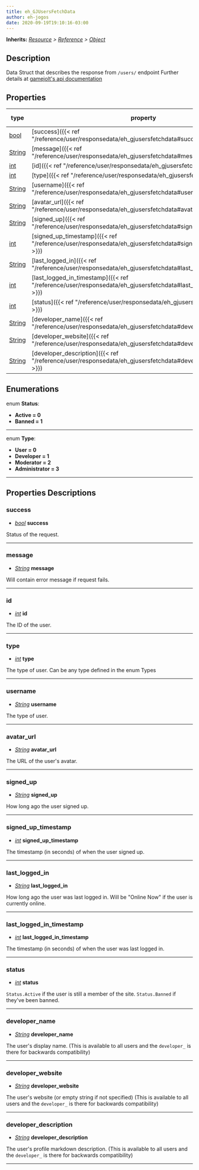 ```yaml
---  
title: eh_GJUsersFetchData  
author: eh-jogos  
date: 2020-09-19T19:10:16-03:00  
---  
```

**Inherits:** _[Resource](https://docs.godotengine.org/en/stable/classes/class_resource.html) > [Reference](https://docs.godotengine.org/en/stable/classes/class_reference.html) > [Object](https://docs.godotengine.org/en/stable/classes/class_object.html)_  
## Description  
 Data Struct that describes the response from `/users/` endpoint
 Further details at [gamejolt's api documentation](https://gamejolt.com/game-api/doc/users/fetch)
  
## Properties 
  
| type | property | default value |  
| ---- | -------- | ------------- |  
| [bool](https://docs.godotengine.org/en/stable/classes/class_bool.html) | [success]({{< ref "/reference/user/responsedata/eh_gjusersfetchdata#success" >}}) | Null |  
| [String](https://docs.godotengine.org/en/stable/classes/class_string.html) | [message]({{< ref "/reference/user/responsedata/eh_gjusersfetchdata#message" >}}) | Null |  
| [int](https://docs.godotengine.org/en/stable/classes/class_int.html) | [id]({{< ref "/reference/user/responsedata/eh_gjusersfetchdata#id" >}}) | Null |  
| [int](https://docs.godotengine.org/en/stable/classes/class_int.html) | [type]({{< ref "/reference/user/responsedata/eh_gjusersfetchdata#type" >}}) | Null |  
| [String](https://docs.godotengine.org/en/stable/classes/class_string.html) | [username]({{< ref "/reference/user/responsedata/eh_gjusersfetchdata#username" >}}) | Null |  
| [String](https://docs.godotengine.org/en/stable/classes/class_string.html) | [avatar_url]({{< ref "/reference/user/responsedata/eh_gjusersfetchdata#avatar_url" >}}) | Null |  
| [String](https://docs.godotengine.org/en/stable/classes/class_string.html) | [signed_up]({{< ref "/reference/user/responsedata/eh_gjusersfetchdata#signed_up" >}}) | Null |  
| [int](https://docs.godotengine.org/en/stable/classes/class_int.html) | [signed_up_timestamp]({{< ref "/reference/user/responsedata/eh_gjusersfetchdata#signed_up_timestamp" >}}) | Null |  
| [String](https://docs.godotengine.org/en/stable/classes/class_string.html) | [last_logged_in]({{< ref "/reference/user/responsedata/eh_gjusersfetchdata#last_logged_in" >}}) | Null |  
| [int](https://docs.godotengine.org/en/stable/classes/class_int.html) | [last_logged_in_timestamp]({{< ref "/reference/user/responsedata/eh_gjusersfetchdata#last_logged_in_timestamp" >}}) | Null |  
| [int](https://docs.godotengine.org/en/stable/classes/class_int.html) | [status]({{< ref "/reference/user/responsedata/eh_gjusersfetchdata#status" >}}) | Null |  
| [String](https://docs.godotengine.org/en/stable/classes/class_string.html) | [developer_name]({{< ref "/reference/user/responsedata/eh_gjusersfetchdata#developer_name" >}}) | Null |  
| [String](https://docs.godotengine.org/en/stable/classes/class_string.html) | [developer_website]({{< ref "/reference/user/responsedata/eh_gjusersfetchdata#developer_website" >}}) | Null |  
| [String](https://docs.godotengine.org/en/stable/classes/class_string.html) | [developer_description]({{< ref "/reference/user/responsedata/eh_gjusersfetchdata#developer_description" >}}) | Null |  
  
## Enumerations  
  
  
enum **Status**: 
  
- **Active = 0**  
- **Banned = 1**  
---------
  
enum **Type**: 
  
- **User = 0**  
- **Developer = 1**  
- **Moderator = 2**  
- **Administrator = 3**  
---------
  
## Properties Descriptions  
  
### success 
- _[bool](https://docs.godotengine.org/en/stable/classes/class_bool.html)_ **success**  
  
 Status of the request.
  
---------
### message 
- _[String](https://docs.godotengine.org/en/stable/classes/class_string.html)_ **message**  
  
 Will contain error message if request fails.
  
---------
### id 
- _[int](https://docs.godotengine.org/en/stable/classes/class_int.html)_ **id**  
  
 The ID of the user. 
  
---------
### type 
- _[int](https://docs.godotengine.org/en/stable/classes/class_int.html)_ **type**  
  
 The type of user. Can be any type defined in the enum Types
  
---------
### username 
- _[String](https://docs.godotengine.org/en/stable/classes/class_string.html)_ **username**  
  
 The type of user.
  
---------
### avatar_url 
- _[String](https://docs.godotengine.org/en/stable/classes/class_string.html)_ **avatar_url**  
  
 The URL of the user's avatar. 
  
---------
### signed_up 
- _[String](https://docs.godotengine.org/en/stable/classes/class_string.html)_ **signed_up**  
  
 How long ago the user signed up. 
  
---------
### signed_up_timestamp 
- _[int](https://docs.godotengine.org/en/stable/classes/class_int.html)_ **signed_up_timestamp**  
  
 The timestamp (in seconds) of when the user signed up. 
  
---------
### last_logged_in 
- _[String](https://docs.godotengine.org/en/stable/classes/class_string.html)_ **last_logged_in**  
  
 How long ago the user was last logged in. Will be \"Online Now\" if the user is currently online. 
  
---------
### last_logged_in_timestamp 
- _[int](https://docs.godotengine.org/en/stable/classes/class_int.html)_ **last_logged_in_timestamp**  
  
 The timestamp (in seconds) of when the user was last logged in. 
  
---------
### status 
- _[int](https://docs.godotengine.org/en/stable/classes/class_int.html)_ **status**  
  
 `Status.Active` if the user is still a member of the site. `Status.Banned` if they've been banned. 
  
---------
### developer_name 
- _[String](https://docs.godotengine.org/en/stable/classes/class_string.html)_ **developer_name**  
  
 The user's display name. 
 (This is available to all users and the `developer_` is there for backwards compatibility)
  
---------
### developer_website 
- _[String](https://docs.godotengine.org/en/stable/classes/class_string.html)_ **developer_website**  
  
 The user's website (or empty string if not specified) 
 (This is available to all users and the `developer_` is there for backwards compatibility)
  
---------
### developer_description 
- _[String](https://docs.godotengine.org/en/stable/classes/class_string.html)_ **developer_description**  
  
 The user's profile markdown description. 
 (This is available to all users and the `developer_` is there for backwards compatibility)
  
---------
